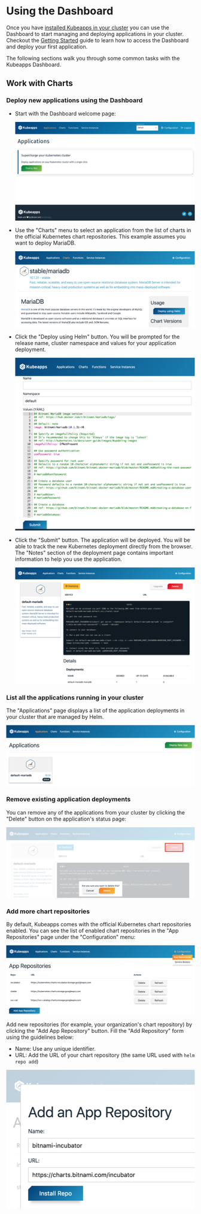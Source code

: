 # Using the Dashboard

Once you have [installed Kubeapps in your cluster](install.md) you can use the Dashboard to start managing and deploying applications in your cluster. Checkout the [Getting Started](getting-started.md) guide to learn how to access the Dashboard and deploy your first application.

The following sections walk you through some common tasks with the Kubeapps Dashboard.

## Work with Charts

### Deploy new applications using the Dashboard

* Start with the Dashboard welcome page:

  ![Dashboard main page](../img/dashboard-home.png)

* Use the "Charts" menu to select an application from the list of charts in the official Kubernetes chart repositories. This example assumes you want to deploy MariaDB.

  ![MariaDB chart](../img/mariadb-chart.png)

* Click the "Deploy using Helm" button. You will be prompted for the release name, cluster namespace and values for your application deployment.

  ![MariaDB installation](../img/mariadb-installation.png)

* Click the "Submit" button. The application will be deployed. You will be able to track the new Kubernetes deployment directly from the browser. The "Notes" section of the deployment page contains important information to help you use the application.

  ![MariaDB deployment](../img/mariadb-deployment.png)

### List all the applications running in your cluster

The "Applications" page displays a list of the application deployments in your cluster that are managed by Helm.

![Deployment list](../img/dashboard-deployments.png)

### Remove existing application deployments

You can remove any of the applications from your cluster by clicking the "Delete" button on the application's status page:

![Deployment removal](../img/dashboard-delete-deployment.png)

### Add more chart repositories

By default, Kubeapps comes with the official Kubernetes chart repositories enabled. You can see the list of enabled chart repositories in the "App Repositories" page under the "Configuration" menu:

![Repositories List](../img/dashboard-repos.png)

Add new repositories (for example, your organization's chart repository) by clicking the "Add App Repository" button. Fill the "Add Repository" form using the guidelines below:

* Name: Use any unique identifier.
* URL: Add the URL of your chart repository (the same URL used with `helm repo add`)

![Adding repository](../img/dashboard-add-repo.png)
